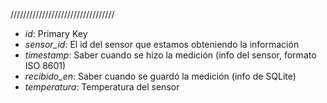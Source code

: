 /////////////////////////////////
- *id*: Primary Key
- *sensor_id*: El id del sensor que estamos obteniendo la información
- *timestamp*: Saber cuando se hizo la medición (info del sensor, formato ISO 8601)
- *recibido_en*: Saber cuando se guardó la medición (info de SQLite)
- *temperatura*: Temperatura del sensor
